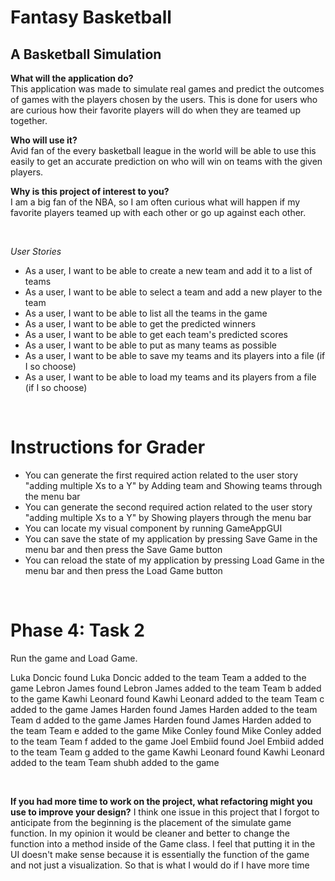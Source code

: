 # Fantasy Basketball
## A Basketball Simulation

**What will the application do?** <br>
This application was made to simulate real games and predict the
outcomes of games with the players chosen by the users. This is done
for users who are curious how their favorite players will do when they are
teamed up together.

**Who will use it?** <br>
Avid fan of the every basketball league in the world will be able to use
this easily to get an accurate prediction on who will win on teams with the
given players.

**Why is this project of interest to you?** <br>
I am a big fan of the NBA, so I am often curious what will happen
if my favorite players teamed up with each other or go up against each
other.

<br>

*User Stories*
- As a user, I want to be able to create a new team and add it to a list of teams
- As a user, I want to be able to select a team and add a new player to the team
- As a user, I want to be able to list all the teams in the game
- As a user, I want to be able to get the predicted winners
- As a user, I want to be able to get each team's predicted scores
- As a user, I want to be able to put as many teams as possible
- As a user, I want to be able to save my teams and its players into a file (if I so choose)
- As a user, I want to be able to load my teams and its players from a file (if I so choose)

<br>

# Instructions for Grader

- You can generate the first required action related to the user story "adding multiple Xs to a Y" by Adding team and Showing teams through the menu bar
- You can generate the second required action related to the user story "adding multiple Xs to a Y" by Showing players through the menu bar
- You can locate my visual component by running GameAppGUI
- You can save the state of my application by pressing Save Game in the menu bar and then press the Save Game button
- You can reload the state of my application by pressing Load Game in the menu bar and then press the Load Game button

<br>

# Phase 4: Task 2

Run the game and Load Game.

Luka Doncic found
Luka Doncic added to the team
Team a added to the game
Lebron James found
Lebron James added to the team
Team b added to the game
Kawhi Leonard found
Kawhi Leonard added to the team
Team c added to the game
James Harden found
James Harden added to the team
Team d added to the game
James Harden found
James Harden added to the team
Team e added to the game
Mike Conley found
Mike Conley added to the team
Team f added to the game
Joel Embiid found
Joel Embiid added to the team
Team g added to the game
Kawhi Leonard found
Kawhi Leonard added to the team
Team shubh added to the game

<br>

**If you had more time to work on the project, what refactoring might you use to improve your design?**
I think one issue in this project that I forgot to anticipate from the beginning is the placement of the simulate game function. 
In my opinion it would be cleaner and better to change the function into a method inside of the Game class. 
I feel that putting it in the UI doesn't make sense because it is essentially the function of the game and not just a visualization. 
So that is what I would do if I have more time


